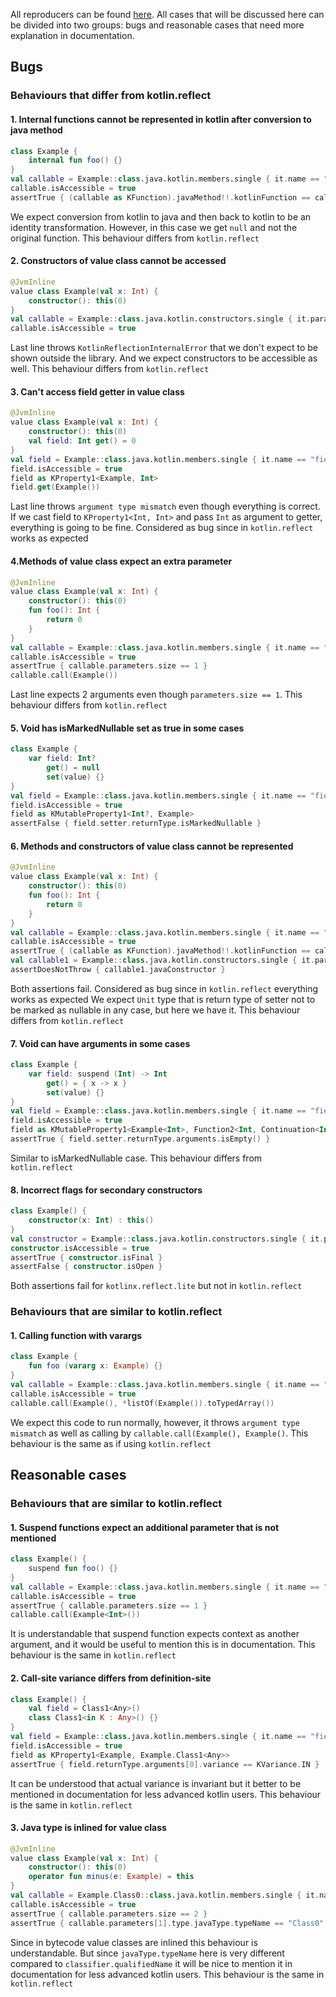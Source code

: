 All reproducers can be found [here](https://code.jetbrains.team/p/plan/repositories/kotlinx.fuzz/files/kotlinx.reflect.lite/kotlinx.reflect.lite/src/test/kotlin/Reproducers.kt). All cases that will be discussed here can be divided into two groups: bugs and reasonable cases that need more explanation in documentation.
## Bugs
### Behaviours that differ from kotlin.reflect
#### 1. Internal functions cannot be represented in kotlin after conversion to java method
```kotlin
class Example {
    internal fun foo() {}
}
val callable = Example::class.java.kotlin.members.single { it.name == "foo" }
callable.isAccessible = true
assertTrue { (callable as KFunction).javaMethod!!.kotlinFunction == callable }
```
We expect conversion from kotlin to java and then back to kotlin to be an identity transformation. However, in this case we get `null` and not the original function. This behaviour differs from `kotlin.reflect`
#### 2. Constructors of value class cannot be accessed
```kotlin
@JvmInline
value class Example(val x: Int) {
    constructor(): this(0)
}
val callable = Example::class.java.kotlin.constructors.single { it.parameters.isEmpty() }
callable.isAccessible = true
```
Last line throws `KotlinReflectionInternalError` that we don't expect to be shown outside the library. And we expect constructors to be accessible as well. This behaviour differs from `kotlin.reflect`
#### 3. Can't access field getter in value class
```kotlin
@JvmInline
value class Example(val x: Int) {
    constructor(): this(0)
    val field: Int get() = 0
}
val field = Example::class.java.kotlin.members.single { it.name == "field" }
field.isAccessible = true
field as KProperty1<Example, Int>
field.get(Example())
```
Last line throws `argument type mismatch` even though everything is correct. If we cast field to `KProperty1<Int, Int>` and pass `Int` as argument to getter, everything is going to be fine. Considered as bug since in `kotlin.reflect` works as expected
#### 4.Methods of value class expect an extra parameter
```kotlin
@JvmInline
value class Example(val x: Int) {
    constructor(): this(0)
    fun foo(): Int {
        return 0
    }
}
val callable = Example::class.java.kotlin.members.single { it.name == "foo" }
callable.isAccessible = true
assertTrue { callable.parameters.size == 1 }
callable.call(Example())
```
Last line expects 2 arguments even though `parameters.size == 1`. This behaviour differs from `kotlin.reflect`
#### 5. Void has isMarkedNullable set as true in some cases
```kotlin
class Example {
    var field: Int?
        get() = null
        set(value) {}
}
val field = Example::class.java.kotlin.members.single { it.name == "field" }
field.isAccessible = true
field as KMutableProperty1<Int?, Example>
assertFalse { field.setter.returnType.isMarkedNullable }
```
#### 6. Methods and constructors of value class cannot be represented
```kotlin
@JvmInline
value class Example(val x: Int) {
    constructor(): this(0)
    fun foo(): Int {
        return 0
    }
}
val callable = Example::class.java.kotlin.members.single { it.name == "foo" }
callable.isAccessible = true
assertTrue { (callable as KFunction).javaMethod!!.kotlinFunction == callable }
val callable1 = Example::class.java.kotlin.constructors.single { it.parameters.isEmpty() }
assertDoesNotThrow { callable1.javaConstructor }
```
Both assertions fail. Considered as bug since in `kotlin.reflect` everything works as expected
We expect `Unit` type that is return type of setter not to be marked as nullable in any case, but here we have it. This behaviour differs from `kotlin.reflect`
#### 7. Void can have arguments in some cases
```kotlin
class Example {
    var field: suspend (Int) -> Int
        get() = { x -> x }
        set(value) {}
}
val field = Example::class.java.kotlin.members.single { it.name == "field" }
field.isAccessible = true
field as KMutableProperty1<Example<Int>, Function2<Int, Continuation<Int>, Int>>
assertTrue { field.setter.returnType.arguments.isEmpty() }
```
Similar to isMarkedNullable case. This behaviour differs from `kotlin.reflect`
#### 8. Incorrect flags for secondary constructors
```kotlin
class Example() {
    constructor(x: Int) : this()
}
val constructor = Example::class.java.kotlin.constructors.single { it.parameters.size == 1 }
constructor.isAccessible = true
assertTrue { constructor.isFinal }
assertFalse { constructor.isOpen }
```
Both assertions fail for `kotlinx.reflect.lite` but not in `kotlin.reflect`
### Behaviours that are similar to kotlin.reflect
#### 1. Calling function with varargs
```kotlin
class Example {
    fun foo (vararg x: Example) {}
}
val callable = Example::class.java.kotlin.members.single { it.name == "foo" }
callable.isAccessible = true
callable.call(Example(), *listOf(Example()).toTypedArray())
```
We expect this code to run normally, however, it throws `argument type mismatch` as well as calling by `callable.call(Example(), Example()`. This behaviour is the same as if using `kotlin.reflect`
## Reasonable cases
### Behaviours that are similar to kotlin.reflect
#### 1. Suspend functions expect an additional parameter that is not mentioned
```kotlin
class Example() {
    suspend fun foo() {}
}
val callable = Example::class.java.kotlin.members.single { it.name == "foo" }
callable.isAccessible = true
assertTrue { callable.parameters.size == 1 }
callable.call(Example<Int>())
```
It is understandable that suspend function expects context as another argument, and it would be useful to mention this is in documentation. This behaviour is the same in `kotlin.reflect`
#### 2. Call-site variance differs from definition-site
```kotlin
class Example() {
    val field = Class1<Any>()
    class Class1<in K : Any>() {}
}
val field = Example::class.java.kotlin.members.single { it.name == "field" }
field.isAccessible = true
field as KProperty1<Example, Example.Class1<Any>>
assertTrue { field.returnType.arguments[0].variance == KVariance.IN }
```
It can be understood that actual variance is invariant but it better to be mentioned in documentation for less advanced kotlin users. This behaviour is the same in `kotlin.reflect`
#### 3. Java type is inlined for value class
```kotlin
@JvmInline
value class Example(val x: Int) {
    constructor(): this(0)
    operator fun minus(e: Example) = this
}
val callable = Example.Class0::class.java.kotlin.members.single { it.name == "minus" }
callable.isAccessible = true
assertTrue { callable.parameters.size == 2 }
assertTrue { callable.parameters[1].type.javaType.typeName == "Class0" }
```
Since in bytecode value classes are inlined this behaviour is understandable. But since `javaType.typeName` here is very different compared to `classifier.qualifiedName` it will be nice to mention it in documentation for less advanced kotlin users. This behaviour is the same in `kotlin.reflect`
